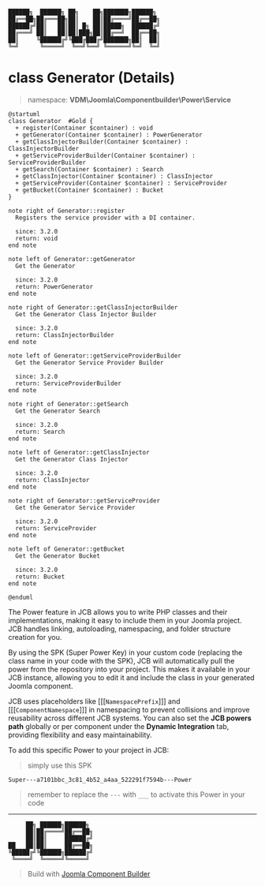```
██████╗  ██████╗ ██╗    ██╗███████╗██████╗
██╔══██╗██╔═══██╗██║    ██║██╔════╝██╔══██╗
██████╔╝██║   ██║██║ █╗ ██║█████╗  ██████╔╝
██╔═══╝ ██║   ██║██║███╗██║██╔══╝  ██╔══██╗
██║     ╚██████╔╝╚███╔███╔╝███████╗██║  ██║
╚═╝      ╚═════╝  ╚══╝╚══╝ ╚══════╝╚═╝  ╚═╝
```
# class Generator (Details)
> namespace: **VDM\Joomla\Componentbuilder\Power\Service**

```uml
@startuml
class Generator  #Gold {
  + register(Container $container) : void
  + getGenerator(Container $container) : PowerGenerator
  + getClassInjectorBuilder(Container $container) : ClassInjectorBuilder
  + getServiceProviderBuilder(Container $container) : ServiceProviderBuilder
  + getSearch(Container $container) : Search
  + getClassInjector(Container $container) : ClassInjector
  + getServiceProvider(Container $container) : ServiceProvider
  + getBucket(Container $container) : Bucket
}

note right of Generator::register
  Registers the service provider with a DI container.

  since: 3.2.0
  return: void
end note

note left of Generator::getGenerator
  Get the Generator

  since: 3.2.0
  return: PowerGenerator
end note

note right of Generator::getClassInjectorBuilder
  Get the Generator Class Injector Builder

  since: 3.2.0
  return: ClassInjectorBuilder
end note

note left of Generator::getServiceProviderBuilder
  Get the Generator Service Provider Builder

  since: 3.2.0
  return: ServiceProviderBuilder
end note

note right of Generator::getSearch
  Get the Generator Search

  since: 3.2.0
  return: Search
end note

note left of Generator::getClassInjector
  Get the Generator Class Injector

  since: 3.2.0
  return: ClassInjector
end note

note right of Generator::getServiceProvider
  Get the Generator Service Provider

  since: 3.2.0
  return: ServiceProvider
end note

note left of Generator::getBucket
  Get the Generator Bucket

  since: 3.2.0
  return: Bucket
end note
 
@enduml
```

The Power feature in JCB allows you to write PHP classes and their implementations, making it easy to include them in your Joomla project. JCB handles linking, autoloading, namespacing, and folder structure creation for you.

By using the SPK (Super Power Key) in your custom code (replacing the class name in your code with the SPK), JCB will automatically pull the power from the repository into your project. This makes it available in your JCB instance, allowing you to edit it and include the class in your generated Joomla component.

JCB uses placeholders like [[[`NamespacePrefix`]]] and [[[`ComponentNamespace`]]] in namespacing to prevent collisions and improve reusability across different JCB systems. You can also set the **JCB powers path** globally or per component under the **Dynamic Integration** tab, providing flexibility and easy maintainability.

To add this specific Power to your project in JCB:

> simply use this SPK
```
Super---a7101bbc_3c81_4b52_a4aa_522291f7594b---Power
```
> remember to replace the `---` with `___` to activate this Power in your code

---
```
     ██╗ ██████╗██████╗
     ██║██╔════╝██╔══██╗
     ██║██║     ██████╔╝
██   ██║██║     ██╔══██╗
╚█████╔╝╚██████╗██████╔╝
 ╚════╝  ╚═════╝╚═════╝
```
> Build with [Joomla Component Builder](https://git.vdm.dev/joomla/Component-Builder)

